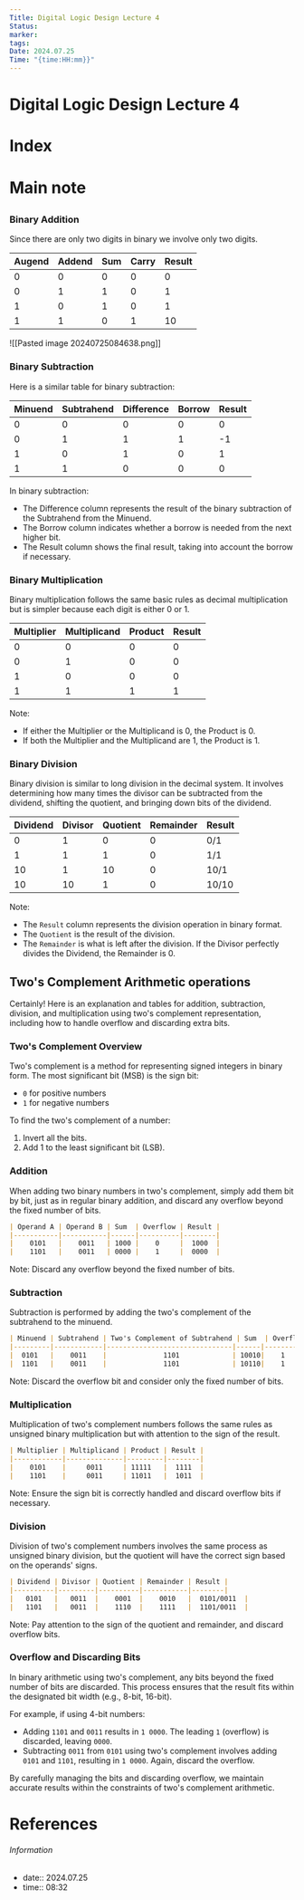 ```yaml
---
Title: Digital Logic Design Lecture 4
Status: 
marker: 
tags: 
Date: 2024.07.25
Time: "{time:HH:mm}}"
---
```

# Digital Logic Design Lecture 4

# Index
# Main note


##
### Binary Addition
Since there are only two digits in binary we involve only two digits.

| Augend | Addend | Sum | Carry | Result |
|--------|--------|-----|-------|--------|
|   0    |   0    |  0  |   0   |    0   |
|   0    |   1    |  1  |   0   |    1   |
|   1    |   0    |  1  |   0   |    1   |
|   1    |   1    |  0  |   1   |   10   |
![[Pasted image 20240725084638.png]]
### Binary Subtraction
Here is a similar table for binary subtraction:

| Minuend | Subtrahend | Difference | Borrow | Result |
|---------|------------|------------|--------|--------|
|    0    |     0      |     0      |   0    |   0    |
|    0    |     1      |     1      |   1    |  -1    |
|    1    |     0      |     1      |   0    |   1    |
|    1    |     1      |     0      |   0    |   0    |
In binary subtraction:
- The Difference column represents the result of the binary subtraction of the Subtrahend from the Minuend.
- The Borrow column indicates whether a borrow is needed from the next higher bit.
- The Result column shows the final result, taking into account the borrow if necessary.

### Binary Multiplication

Binary multiplication follows the same basic rules as decimal multiplication but is simpler because each digit is either 0 or 1.

| Multiplier | Multiplicand | Product | Result |
|------------|--------------|---------|--------|
|     0      |      0       |    0    |    0   |
|     0      |      1       |    0    |    0   |
|     1      |      0       |    0    |    0   |
|     1      |      1       |    1    |    1   

Note: 
- If either the Multiplier or the Multiplicand is 0, the Product is 0.
- If both the Multiplier and the Multiplicand are 1, the Product is 1.

### Binary Division

Binary division is similar to long division in the decimal system. It involves determining how many times the divisor can be subtracted from the dividend, shifting the quotient, and bringing down bits of the dividend.

| Dividend | Divisor | Quotient | Remainder | Result |
|----------|---------|----------|-----------|--------|
|     0    |    1    |     0    |     0     |   0/1  |
|     1    |    1    |     1    |     0     |   1/1  |
|    10    |    1    |    10    |     0     |  10/1  |
|    10    |   10    |     1    |     0     |  10/10 |

Note: 
- The `Result` column represents the division operation in binary format.
- The `Quotient` is the result of the division.
- The `Remainder` is what is left after the division. If the Divisor perfectly divides the Dividend, the Remainder is 0.

## Two's Complement Arithmetic operations
Certainly! Here is an explanation and tables for addition, subtraction, division, and multiplication using two's complement representation, including how to handle overflow and discarding extra bits.

### Two's Complement Overview
Two's complement is a method for representing signed integers in binary form. The most significant bit (MSB) is the sign bit:
- `0` for positive numbers
- `1` for negative numbers

To find the two's complement of a number:
1. Invert all the bits.
2. Add 1 to the least significant bit (LSB).

### Addition
When adding two binary numbers in two's complement, simply add them bit by bit, just as in regular binary addition, and discard any overflow beyond the fixed number of bits.

```markdown
| Operand A | Operand B | Sum  | Overflow | Result |
|-----------|-----------|------|----------|--------|
|    0101   |    0011   | 1000 |    0     |  1000  |
|    1101   |    0011   | 0000 |    1     |  0000  |
```
Note: Discard any overflow beyond the fixed number of bits.

### Subtraction
Subtraction is performed by adding the two's complement of the subtrahend to the minuend.

```markdown
| Minuend | Subtrahend | Two's Complement of Subtrahend | Sum  | Overflow | Result |
|---------|------------|-------------------------------|------|----------|--------|
|  0101   |    0011    |              1101             | 10010|    1     |  0010  |
|  1101   |    0011    |              1101             | 10110|    1     |  0110  |
```
Note: Discard the overflow bit and consider only the fixed number of bits.

### Multiplication
Multiplication of two's complement numbers follows the same rules as unsigned binary multiplication but with attention to the sign of the result.

```markdown
| Multiplier | Multiplicand | Product | Result |
|------------|--------------|---------|--------|
|    0101    |     0011     | 11111   |  1111  |
|    1101    |     0011     | 11011   |  1011  |
```
Note: Ensure the sign bit is correctly handled and discard overflow bits if necessary.

### Division
Division of two's complement numbers involves the same process as unsigned binary division, but the quotient will have the correct sign based on the operands' signs.

```markdown
| Dividend | Divisor | Quotient | Remainder | Result |
|----------|---------|----------|-----------|--------|
|   0101   |   0011  |    0001  |    0010   |  0101/0011  |
|   1101   |   0011  |    1110  |    1111   |  1101/0011  |
```
Note: Pay attention to the sign of the quotient and remainder, and discard overflow bits.

### Overflow and Discarding Bits
In binary arithmetic using two's complement, any bits beyond the fixed number of bits are discarded. This process ensures that the result fits within the designated bit width (e.g., 8-bit, 16-bit).

For example, if using 4-bit numbers:
- Adding `1101` and `0011` results in `1 0000`. The leading `1` (overflow) is discarded, leaving `0000`.
- Subtracting `0011` from `0101` using two's complement involves adding `0101` and `1101`, resulting in `1 0000`. Again, discard the overflow.

By carefully managing the bits and discarding overflow, we maintain accurate results within the constraints of two's complement arithmetic.
# References


###### Information
- date:: 2024.07.25
- time:: 08:32